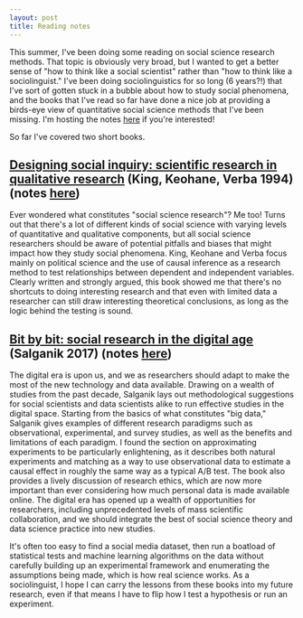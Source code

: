 ```yaml
---
layout: post
title: Reading notes
---
```


This summer, I've been doing some reading on social science research methods. That topic is obviously very broad, but I wanted to get a better sense of "how to think like a social scientist" rather than "how to think like a sociolinguist." I've been doing sociolinguistics for so long (6 years?!) that I've sort of gotten stuck in a bubble about how to study social phenomena, and the books that I've read so far have done a nice job at providing a birds-eye view of quantitative social science methods that I've been missing. I'm hosting the notes [here](https://github.com/ianbstewart/social_science_methods_readings) if you're interested!

So far I've covered two short books.

## [Designing social inquiry: scientific research in qualitative research](http://metodos-avanzados.sociales.uba.ar/files/2014/06/Gary_King_Robert_O._Keohane_Sidney_Verba.pdf) (King, Keohane, Verba 1994) (notes [here](https://github.com/ianbstewart/social_science_methods_readings/blob/master/King_1994/King_notes.pdf))

Ever wondered what constitutes "social science research"? Me too! Turns out that there's a lot of different kinds of social science with varying levels of quantitative and qualitative components, but all social science researchers should be aware of potential pitfalls and biases that might impact how they study social phenomena. King, Keohane and Verba focus mainly on political science and the use of causal inference as a research method to test relationships between dependent and independent variables. Clearly written and strongly argued, this book showed me that there's no shortcuts to doing interesting research and that even with limited data a researcher can still draw interesting theoretical conclusions, as long as the logic behind the testing is sound. 

## [Bit by bit: social research in the digital age](http://www.bitbybitbook.com/) (Salganik 2017) (notes [here](https://github.com/ianbstewart/social_science_methods_readings/blob/master/Salganik_2017/Salganik_notes.pdf))

The digital era is upon us, and we as researchers should adapt to make the most of the new technology and data available. Drawing on a wealth of studies from the past decade, Salganik lays out methodological suggestions for social scientists and data scientists alike to run effective studies in the digital space. Starting from the basics of what constitutes "big data," Salganik gives examples of different research paradigms such as observational, experimental, and survey studies, as well as the benefits and limitations of each paradigm. I found the section on approximating experiments to be particularly enlightening, as it describes both natural experiments and matching as a way to use observational data to estimate a causal effect in roughly the same way as a typical A/B test. The book also provides a lively discussion of research ethics, which are now more important than ever considering how much personal data is made available online. The digital era has opened up a wealth of opportunities for researchers, including unprecedented levels of mass scientific collaboration, and we should integrate the best of social science theory and data science practice into new studies. 

It's often too easy to find a social media dataset, then run a boatload of statistical tests and machine learning algorithms on the data without carefully building up an experimental framework and enumerating the assumptions being made, which is how real science works. As a sociolinguist, I hope I can carry the lessons from these books into my future research, even if that means I have to flip how I test a hypothesis or run an experiment.